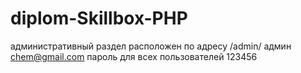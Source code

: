 # diplom-Skillbox-PHP

административный раздел расположен по адресу /admin/
админ chem@gmail.com пароль для всех пользователей 123456
